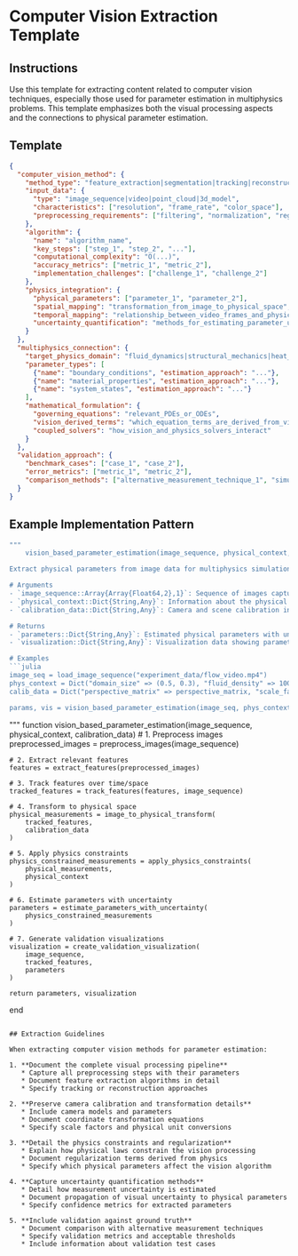 # Computer Vision Extraction Template

## Instructions
Use this template for extracting content related to computer vision techniques, especially those used for parameter estimation in multiphysics problems. This template emphasizes both the visual processing aspects and the connections to physical parameter estimation.

## Template
```json
{
  "computer_vision_method": {
    "method_type": "feature_extraction|segmentation|tracking|reconstruction|deep_learning",
    "input_data": {
      "type": "image_sequence|video|point_cloud|3d_model",
      "characteristics": ["resolution", "frame_rate", "color_space"],
      "preprocessing_requirements": ["filtering", "normalization", "registration"]
    },
    "algorithm": {
      "name": "algorithm_name",
      "key_steps": ["step_1", "step_2", "..."],
      "computational_complexity": "O(...)",
      "accuracy_metrics": ["metric_1", "metric_2"],
      "implementation_challenges": ["challenge_1", "challenge_2"]
    },
    "physics_integration": {
      "physical_parameters": ["parameter_1", "parameter_2"],
      "spatial_mapping": "transformation_from_image_to_physical_space",
      "temporal_mapping": "relationship_between_video_frames_and_physical_time",
      "uncertainty_quantification": "methods_for_estimating_parameter_uncertainty"
    }
  },
  "multiphysics_connection": {
    "target_physics_domain": "fluid_dynamics|structural_mechanics|heat_transfer|...",
    "parameter_types": [
      {"name": "boundary_conditions", "estimation_approach": "..."},
      {"name": "material_properties", "estimation_approach": "..."},
      {"name": "system_states", "estimation_approach": "..."}
    ],
    "mathematical_formulation": {
      "governing_equations": "relevant_PDEs_or_ODEs",
      "vision_derived_terms": "which_equation_terms_are_derived_from_vision",
      "coupled_solvers": "how_vision_and_physics_solvers_interact"
    }
  },
  "validation_approach": {
    "benchmark_cases": ["case_1", "case_2"],
    "error_metrics": ["metric_1", "metric_2"],
    "comparison_methods": ["alternative_measurement_technique_1", "simulation_based_validation"]
  }
}
```

## Example Implementation Pattern

```julia
"""
    vision_based_parameter_estimation(image_sequence, physical_context, calibration_data)

Extract physical parameters from image data for multiphysics simulation.

# Arguments
- `image_sequence::Array{Array{Float64,2},1}`: Sequence of images capturing the physical phenomenon
- `physical_context::Dict{String,Any}`: Information about the physical system being observed
- `calibration_data::Dict{String,Any}`: Camera and scene calibration information

# Returns
- `parameters::Dict{String,Any}`: Estimated physical parameters with uncertainty measures
- `visualization::Dict{String,Any}`: Visualization data showing parameter estimation process

# Examples
```julia
image_seq = load_image_sequence("experiment_data/flow_video.mp4")
phys_context = Dict("domain_size" => (0.5, 0.3), "fluid_density" => 1000.0)
calib_data = Dict("perspective_matrix" => perspective_matrix, "scale_factor" => 0.001)

params, vis = vision_based_parameter_estimation(image_seq, phys_context, calib_data)
```
"""
function vision_based_parameter_estimation(image_sequence, physical_context, calibration_data)
    # 1. Preprocess images
    preprocessed_images = preprocess_images(image_sequence)
    
    # 2. Extract relevant features
    features = extract_features(preprocessed_images)
    
    # 3. Track features over time/space
    tracked_features = track_features(features, image_sequence)
    
    # 4. Transform to physical space
    physical_measurements = image_to_physical_transform(
        tracked_features, 
        calibration_data
    )
    
    # 5. Apply physics constraints
    physics_constrained_measurements = apply_physics_constraints(
        physical_measurements,
        physical_context
    )
    
    # 6. Estimate parameters with uncertainty
    parameters = estimate_parameters_with_uncertainty(
        physics_constrained_measurements
    )
    
    # 7. Generate validation visualizations
    visualization = create_validation_visualization(
        image_sequence,
        tracked_features,
        parameters
    )
    
    return parameters, visualization
end
```

## Extraction Guidelines

When extracting computer vision methods for parameter estimation:

1. **Document the complete visual processing pipeline**
   * Capture all preprocessing steps with their parameters
   * Document feature extraction algorithms in detail
   * Specify tracking or reconstruction approaches

2. **Preserve camera calibration and transformation details**
   * Include camera models and parameters
   * Document coordinate transformation equations
   * Specify scale factors and physical unit conversions

3. **Detail the physics constraints and regularization**
   * Explain how physical laws constrain the vision processing
   * Document regularization terms derived from physics
   * Specify which physical parameters affect the vision algorithm

4. **Capture uncertainty quantification methods**
   * Detail how measurement uncertainty is estimated
   * Document propagation of visual uncertainty to physical parameters
   * Specify confidence metrics for extracted parameters

5. **Include validation against ground truth**
   * Document comparison with alternative measurement techniques
   * Specify validation metrics and acceptable thresholds
   * Include information about validation test cases